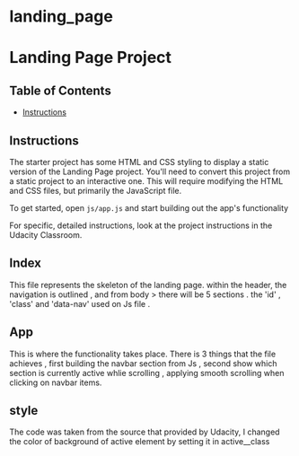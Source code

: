 # landing_page
# Landing Page Project

## Table of Contents

* [Instructions](#instructions)

## Instructions

The starter project has some HTML and CSS styling to display a static version of the Landing Page project. You'll need to convert this project from a static project to an interactive one. This will require modifying the HTML and CSS files, but primarily the JavaScript file.

To get started, open `js/app.js` and start building out the app's functionality

For specific, detailed instructions, look at the project instructions in the Udacity Classroom.


## Index 

This file represents the skeleton of the landing page.
within the header, the navigation is outlined , and from body > there will be 5 sections . the 'id' , 'class' and 'data-nav' used on Js file .

## App 

This is where the functionality takes place. There is  3 things that the file achieves , first building the navbar section from Js , second show which section is currently active whlie scrolling , applying smooth scrolling when clicking on navbar items.

## style 

The code was taken from the source that provided by Udacity, I changed the color of background of active element by setting it in active__class
